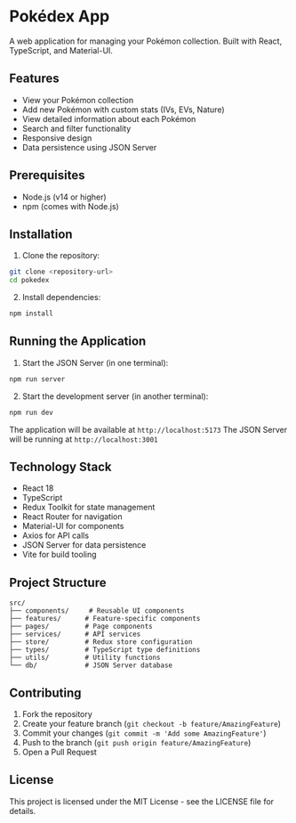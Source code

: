 # Pokédex App

A web application for managing your Pokémon collection. Built with React, TypeScript, and Material-UI.

## Features

- View your Pokémon collection
- Add new Pokémon with custom stats (IVs, EVs, Nature)
- View detailed information about each Pokémon
- Search and filter functionality
- Responsive design
- Data persistence using JSON Server

## Prerequisites

- Node.js (v14 or higher)
- npm (comes with Node.js)

## Installation

1. Clone the repository:
```bash
git clone <repository-url>
cd pokedex
```

2. Install dependencies:
```bash
npm install
```

## Running the Application

1. Start the JSON Server (in one terminal):
```bash
npm run server
```

2. Start the development server (in another terminal):
```bash
npm run dev
```

The application will be available at `http://localhost:5173`
The JSON Server will be running at `http://localhost:3001`

## Technology Stack

- React 18
- TypeScript
- Redux Toolkit for state management
- React Router for navigation
- Material-UI for components
- Axios for API calls
- JSON Server for data persistence
- Vite for build tooling

## Project Structure

```
src/
├── components/     # Reusable UI components
├── features/      # Feature-specific components
├── pages/         # Page components
├── services/      # API services
├── store/         # Redux store configuration
├── types/         # TypeScript type definitions
├── utils/         # Utility functions
└── db/            # JSON Server database
```

## Contributing

1. Fork the repository
2. Create your feature branch (`git checkout -b feature/AmazingFeature`)
3. Commit your changes (`git commit -m 'Add some AmazingFeature'`)
4. Push to the branch (`git push origin feature/AmazingFeature`)
5. Open a Pull Request

## License

This project is licensed under the MIT License - see the LICENSE file for details.
